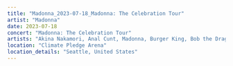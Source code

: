 ```yaml
---
title: "Madonna_2023-07-18_Madonna: The Celebration Tour"
artist: "Madonna"
date: 2023-07-18
concert: "Madonna: The Celebration Tour"
artists: "Akina Nakamori, Anal Cunt, Madonna, Burger King, Bob the Drag Queen"
location: "Climate Pledge Arena"
location_details: "Seattle, United States"
---
```

